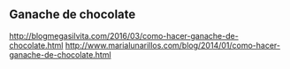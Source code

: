 ## Ganache de chocolate

http://blogmegasilvita.com/2016/03/como-hacer-ganache-de-chocolate.html
http://www.marialunarillos.com/blog/2014/01/como-hacer-ganache-de-chocolate.html
